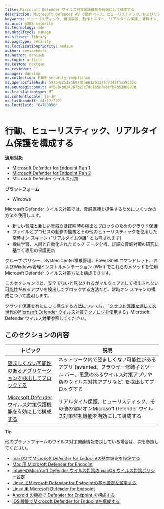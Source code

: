 ```yaml
---
title: Microsoft Defender ウイルス対策保護機能を有効にして構成する
description: Microsoft Defender AV で動作ベース、ヒューリスティック、およびリアルタイム保護を有効にします。
keywords: ヒューリスティック, 機械学習, 動作モニター, リアルタイム保護, 常時オン, Microsoft Defender ウイルス対策, マルウェア対策, セキュリティ, Defender
ms.prod: m365-security
ms.technology: mde
ms.mktglfcycl: manage
ms.sitesec: library
ms.pagetype: security
ms.localizationpriority: medium
author: denisebmsft
ms.author: deniseb
ms.topic: article
ms.custom: nextgen
ms.reviewer: ''
manager: dansimp
ms.collection: M365-security-compliance
ms.openlocfilehash: 59754ac5186b87045e8126114fd7342f5aa9532c
ms.sourcegitcommit: 4f56b4b034267b28c7dd165e78ecfb4b5390087d
ms.translationtype: MT
ms.contentlocale: ja-JP
ms.lasthandoff: 04/12/2022
ms.locfileid: "64788856"
---
```

# <a name="configure-behavioral-heuristic-and-real-time-protection"></a>行動、ヒューリスティック、リアルタイム保護を構成する


**適用対象:**

- [Microsoft Defender for Endpoint Plan 1](https://go.microsoft.com/fwlink/p/?linkid=2154037)
- [Microsoft Defender for Endpoint Plan 2](https://go.microsoft.com/fwlink/p/?linkid=2154037)
- Microsoft Defender ウイルス対策 

**プラットフォーム**
- Windows

Microsoft Defender ウイルス対策では、脅威保護を提供するためにいくつかの方法を使用します。

- 新しい脅威と新しい脅威のほぼ瞬時の検出とブロックのためのクラウド保護
- ファイルとプロセスの動作の監視とその他のヒューリスティックを使用した常時オン スキャン ("リアルタイム保護" とも呼ばれます)
- 機械学習、人間と自動化されたビッグ データ分析、詳細な脅威対策の研究に基づく専用の保護更新

グループ ポリシー、System Center構成管理、PowerShell コマンドレット、およびWindows管理インストルメンテーション (WMI) でこれらのメソッドを使用Microsoft Defender ウイルス対策方法を構成できます。

このセクションでは、安全でないと見なされるがマルウェアとして検出されない可能性があるアプリを検出してブロックする方法など、常時オン スキャンの構成について説明します。

クラウド保護を有効にして構成する方法については、「[クラウド保護を通じて次世代のMicrosoft Defender ウイルス対策テクノロジを使用](cloud-protection-microsoft-defender-antivirus.md)する」Microsoft Defender ウイルス対策参照してください。

## <a name="in-this-section"></a>このセクションの内容

| トピック|説明 |
|---|---|
| [望ましくない可能性のあるアプリケーションを検出してブロックする](detect-block-potentially-unwanted-apps-microsoft-defender-antivirus.md)| ネットワーク内で望ましくない可能性があるアプリ (awanted、ブラウザー修飾子とツール バー、悪意のあるウイルス対策アプリや偽のウイルス対策アプリなど) を検出してブロックする |
| [Microsoft Defender ウイルス対策保護機能を有効にして構成する](configure-real-time-protection-microsoft-defender-antivirus.md)|リアルタイム保護、ヒューリスティック、その他の常時オンMicrosoft Defender ウイルス対策監視機能を有効にして構成する |

> [!TIP]
> 他のプラットフォームのウイルス対策関連情報を探している場合は、次を参照してください。
> - [macOS でMicrosoft Defender for Endpointの基本設定を設定する](mac-preferences.md)
> - [Mac 用 Microsoft Defender for Endpoint](microsoft-defender-endpoint-mac.md)
> - [IntuneのMicrosoft Defender ウイルス対策の macOS ウイルス対策ポリシー設定](/mem/intune/protect/antivirus-microsoft-defender-settings-macos)
> - [Linux でMicrosoft Defender for Endpointの基本設定を設定する](linux-preferences.md)
> - [Linux 用 Microsoft Defender for Endpoint](microsoft-defender-endpoint-linux.md)
> - [Android の機能で Defender for Endpoint を構成する](android-configure.md)
> - [iOS 機能でMicrosoft Defender for Endpointを構成する](ios-configure-features.md)
